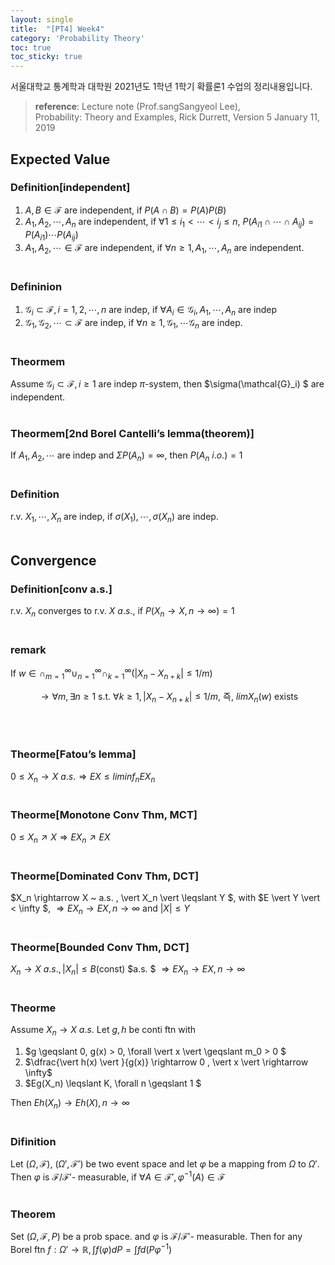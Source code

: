 ```yaml
---
layout: single
title:  "[PT4] Week4"
category: 'Probability Theory'
toc: true
toc_sticky: true
---
```



서울대학교 통계학과 대학원 2021년도 1학년 1학기 확률론1 수업의 정리내용입니다. <br/>
> **reference**: Lecture note (Prof.sangSangyeol Lee),<br/> Probability: Theory and Examples, Rick Durrett, Version 5 January 11, 2019

## Expected Value

### $\textbf{Definition[independent]}$ 
1. $A,B \in \mathcal{F}$ are independent, if $P(A \cap B) = P(A)P(B)$
2. $A_1,A_2, \cdots, A_n$ are independent, if $\forall 1 \leqslant i_1 < \cdots < i_j \leqslant n$, $P(A_{i1} \cap \cdots \cap A_{ij}) = P(A_{i1})\cdots P(A_{ij})$
3. $A_1, A_2, \cdots \in \mathcal{F}$ are independent, if $\forall n \geqslant 1, A_1, \cdots , A_n$ are independent.
<br/><br/>

### $\textbf{Defininion}$ 
1. $\mathcal{G}_i \subset \mathcal{F}, i = 1,2, \cdots, n$ are indep, if $\forall A_i \in \mathcal{G}_i, A_1, \cdots , A_n$ are indep
2. $\mathcal{G}_1, \mathcal{G}_2, \cdots \subset \mathcal{F}$ are indep, if $\forall n \geqslant 1, \mathcal{G}_1, \cdots \mathcal{G}_n$ are indep.
<br/><br/>

### $\textbf{Theormem}$ 
Assume $\mathcal{G}_i \subset \mathcal{F} , i \geqslant 1$ are indep $\pi$-system, then $\sigma(\mathcal{G}_i) $ are independent.
<br/><br/>

### $\textbf{Theormem[2nd Borel Cantelli's lemma(theorem)]}$ 
If $A_1, A_2, \cdots$ are indep and $\Sigma P(A_n) = \infty$, then $P(A_n ~ i.o.)=1$
<br/><br/>

### $\textbf{Definition}$ 
r.v. $X_1, \cdots, X_n$ are indep, if $\sigma(X_1), \cdots, \sigma(X_n)$ are indep.
<br/><br/>


## Convergence

### $\textbf{Definition[conv a.s.]}$ 
r.v. $X_n$ converges to r.v. $X ~ a.s.$, if $P(X_n \rightarrow X, n \rightarrow \infty) = 1$
<br/><br/>

### remark
If $w \in \cap^\infty_{m=1} \cup^{\infty}_{n=1} \cap^{\infty}_{k=1} (\vert X_n - X_{n+k} \vert \leqslant 1/m)$ <br/> 

<center>

$\rightarrow \forall m, \exists n \geqslant 1$ s.t. $\forall k \geqslant 1, \vert X_n - X_{n+k} \vert \leqslant 1/m$, 즉, $limX_n(w)$ exists

</center>

<br/><br/>

### $\textbf{Theorme[Fatou's lemma]}$ 
$0 \leqslant X_n \rightarrow X ~ a.s.\Rightarrow EX \leqslant liminf_n EX_n$
<br/><br/>

### $\textbf{Theorme[Monotone Conv Thm, MCT]}$ 
$0 \leqslant X_n \nearrow X \Rightarrow EX_n \nearrow EX$
<br/><br/>


### $\textbf{Theorme[Dominated Conv Thm, DCT]}$ 
$X_n \rightarrow X ~ a.s. , \vert X_n \vert \leqslant  Y $, with $E \vert Y \vert < \infty $, 
$\Rightarrow EX_n \rightarrow EX, n \rightarrow \infty$ and $\vert X \vert \leqslant Y$
<br/><br/>

### $\textbf{Theorme[Bounded Conv Thm, DCT]}$ 
$X_n \rightarrow X ~ a.s. , \vert X_n \vert \leqslant  B$(const) $a.s. $
$\Rightarrow EX_n \rightarrow EX, n \rightarrow \infty$
<br/><br/>

### $\textbf{Theorme}$ 
Assume $X_n \rightarrow X ~ a.s.$ Let $g,h$ be conti ftn with
1. $g \geqslant 0, g(x) > 0, \forall \vert x \vert \geqslant m_0 > 0 $
2. $\dfrac{\vert h(x) \vert }{g(x)} \rightarrow 0 , \vert x \vert \rightarrow \infty$
3. $Eg(X_n) \leqslant K, \forall n \geqslant 1 $ <br/>

Then $Eh(X_n) \rightarrow Eh(X), n \rightarrow \infty$
<br/><br/>

### $\textbf{Difinition}$ 
Let $(\Omega, \mathcal{F})$, $(\Omega ', \mathcal{F}')$ be two event space and let $\varphi$ be a mapping from $\Omega$ to $\Omega'$. Then $\varphi$ is $\mathcal{F} / \mathcal{F}'$- measurable, if $\forall A \in \mathcal{F}' , \varphi^{-1}(A) \in \mathcal{F}$
<br/><br/>

### $\textbf{Theorem}$ 
Set $(\Omega, \mathcal{F}, P)$ be a prob space. and $\varphi$ is $\mathcal{F} / \mathcal{F}'$- measurable. Then for any Borel ftn $f: \Omega' \rightarrow \mathbb{R}, \int f(\varphi)dP = \int f d(P \varphi^{-1})$









